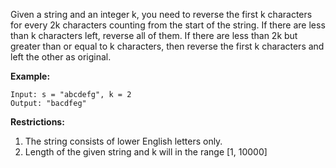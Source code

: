 Given a string and an integer k, you need to reverse the first k characters for every 2k characters counting from the start of the string. If there are less than k characters left, reverse all of them. If there are less than 2k but greater than or equal to k characters, then reverse the first k characters and left the other as original.

**Example:**
```
Input: s = "abcdefg", k = 2
Output: "bacdfeg"
```
**Restrictions:**
1. The string consists of lower English letters only.
2. Length of the given string and k will in the range [1, 10000]

